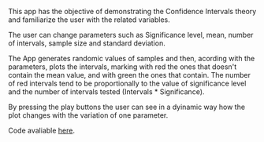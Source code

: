 
This app has the objective of demonstrating the Confidence Intervals theory and familiarize the user with the related variables.
 
The user can change parameters such as Significance level, mean, number of intervals, sample size and standard deviation.

The App generates randomic values of samples and then, acording with the parameters, plots the intervals, marking with red the ones that doesn't contain the mean value, and with green the ones that contain. The number of red intervals tend to be proportionally to the value of significance level and the number of intervals tested (Intervals * Significance).

By pressing the play buttons the user can see in a dyinamic way how the plot changes with the variation of one parameter.

Code avaliable [here](https://github.com/vittorfp/Shiny-Apps).

